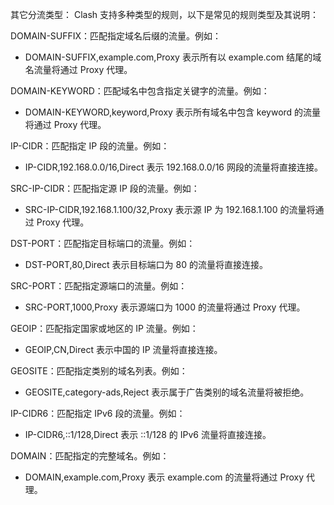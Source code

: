 其它分流类型：
Clash 支持多种类型的规则，以下是常见的规则类型及其说明：

DOMAIN-SUFFIX：匹配指定域名后缀的流量。例如：
- DOMAIN-SUFFIX,example.com,Proxy
表示所有以 example.com 结尾的域名流量将通过 Proxy 代理。

DOMAIN-KEYWORD：匹配域名中包含指定关键字的流量。例如：
- DOMAIN-KEYWORD,keyword,Proxy
表示所有域名中包含 keyword 的流量将通过 Proxy 代理。

IP-CIDR：匹配指定 IP 段的流量。例如：
- IP-CIDR,192.168.0.0/16,Direct
表示 192.168.0.0/16 网段的流量将直接连接。

SRC-IP-CIDR：匹配指定源 IP 段的流量。例如：
- SRC-IP-CIDR,192.168.1.100/32,Proxy
表示源 IP 为 192.168.1.100 的流量将通过 Proxy 代理。

DST-PORT：匹配指定目标端口的流量。例如：
- DST-PORT,80,Direct
表示目标端口为 80 的流量将直接连接。

SRC-PORT：匹配指定源端口的流量。例如：
- SRC-PORT,1000,Proxy
表示源端口为 1000 的流量将通过 Proxy 代理。

GEOIP：匹配指定国家或地区的 IP 流量。例如：
- GEOIP,CN,Direct
表示中国的 IP 流量将直接连接。

GEOSITE：匹配指定类别的域名列表。例如：
- GEOSITE,category-ads,Reject
表示属于广告类别的域名流量将被拒绝。

IP-CIDR6：匹配指定 IPv6 段的流量。例如：
- IP-CIDR6,::1/128,Direct
表示 ::1/128 的 IPv6 流量将直接连接。

DOMAIN：匹配指定的完整域名。例如：
- DOMAIN,example.com,Proxy
表示 example.com 的流量将通过 Proxy 代理。
